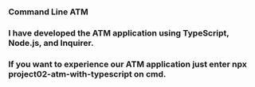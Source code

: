 ### Command Line ATM
### I have developed the ATM application using TypeScript, Node.js, and Inquirer.

### If you want to experience our ATM application just enter **npx project02-atm-with-typescript** on cmd.
